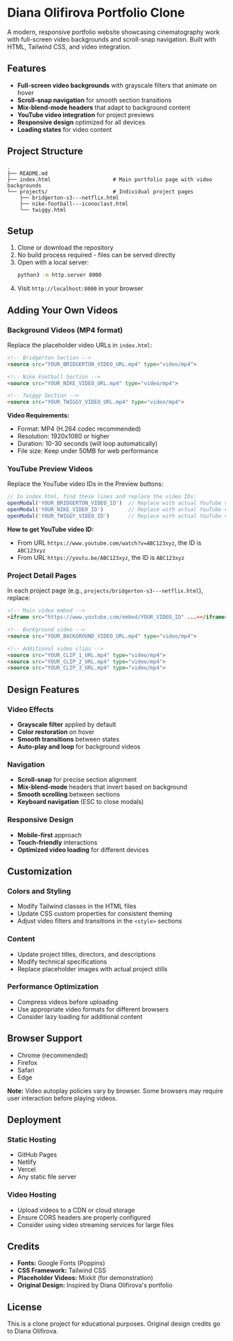 # Diana Olifirova Portfolio Clone

A modern, responsive portfolio website showcasing cinematography work with full-screen video backgrounds and scroll-snap navigation. Built with HTML, Tailwind CSS, and video integration.

## Features

- **Full-screen video backgrounds** with grayscale filters that animate on hover
- **Scroll-snap navigation** for smooth section transitions
- **Mix-blend-mode headers** that adapt to background content
- **YouTube video integration** for project previews
- **Responsive design** optimized for all devices
- **Loading states** for video content

## Project Structure

```
.
├── README.md
├── index.html                    # Main portfolio page with video backgrounds
└── projects/                     # Individual project pages
    ├── bridgerton-s3---netflix.html
    ├── nike-football---iconoclast.html
    └── twiggy.html
```

## Setup

1. Clone or download the repository
2. No build process required - files can be served directly
3. Open with a local server:
   ```bash
   python3 -m http.server 8000
   ```
4. Visit `http://localhost:8000` in your browser

## Adding Your Own Videos

### Background Videos (MP4 format)

Replace the placeholder video URLs in `index.html`:

```html
<!-- Bridgerton Section -->
<source src="YOUR_BRIDGERTON_VIDEO_URL.mp4" type="video/mp4">

<!-- Nike Football Section -->
<source src="YOUR_NIKE_VIDEO_URL.mp4" type="video/mp4">

<!-- Twiggy Section -->
<source src="YOUR_TWIGGY_VIDEO_URL.mp4" type="video/mp4">
```

**Video Requirements:**
- Format: MP4 (H.264 codec recommended)
- Resolution: 1920x1080 or higher
- Duration: 10-30 seconds (will loop automatically)
- File size: Keep under 50MB for web performance

### YouTube Preview Videos

Replace the YouTube video IDs in the Preview buttons:

```javascript
// In index.html, find these lines and replace the video IDs:
openModal('YOUR_BRIDGERTON_VIDEO_ID')  // Replace with actual YouTube video ID
openModal('YOUR_NIKE_VIDEO_ID')        // Replace with actual YouTube video ID
openModal('YOUR_TWIGGY_VIDEO_ID')      // Replace with actual YouTube video ID
```

**How to get YouTube video ID:**
- From URL `https://www.youtube.com/watch?v=ABC123xyz`, the ID is `ABC123xyz`
- From URL `https://youtu.be/ABC123xyz`, the ID is `ABC123xyz`

### Project Detail Pages

In each project page (e.g., `projects/bridgerton-s3---netflix.html`), replace:

```html
<!-- Main video embed -->
<iframe src="https://www.youtube.com/embed/YOUR_VIDEO_ID" ...></iframe>

<!-- Background video -->
<source src="YOUR_BACKGROUND_VIDEO_URL.mp4" type="video/mp4">

<!-- Additional video clips -->
<source src="YOUR_CLIP_1_URL.mp4" type="video/mp4">
<source src="YOUR_CLIP_2_URL.mp4" type="video/mp4">
<source src="YOUR_CLIP_3_URL.mp4" type="video/mp4">
```

## Design Features

### Video Effects
- **Grayscale filter** applied by default
- **Color restoration** on hover
- **Smooth transitions** between states
- **Auto-play and loop** for background videos

### Navigation
- **Scroll-snap** for precise section alignment
- **Mix-blend-mode** headers that invert based on background
- **Smooth scrolling** between sections
- **Keyboard navigation** (ESC to close modals)

### Responsive Design
- **Mobile-first** approach
- **Touch-friendly** interactions
- **Optimized video loading** for different devices

## Customization

### Colors and Styling
- Modify Tailwind classes in the HTML files
- Update CSS custom properties for consistent theming
- Adjust video filters and transitions in the `<style>` sections

### Content
- Update project titles, directors, and descriptions
- Modify technical specifications
- Replace placeholder images with actual project stills

### Performance Optimization
- Compress videos before uploading
- Use appropriate video formats for different browsers
- Consider lazy loading for additional content

## Browser Support

- Chrome (recommended)
- Firefox
- Safari
- Edge

**Note:** Video autoplay policies vary by browser. Some browsers may require user interaction before playing videos.

## Deployment

### Static Hosting
- GitHub Pages
- Netlify
- Vercel
- Any static file server

### Video Hosting
- Upload videos to a CDN or cloud storage
- Ensure CORS headers are properly configured
- Consider using video streaming services for large files

## Credits

- **Fonts:** Google Fonts (Poppins)
- **CSS Framework:** Tailwind CSS
- **Placeholder Videos:** Mixkit (for demonstration)
- **Original Design:** Inspired by Diana Olifirova's portfolio

## License

This is a clone project for educational purposes. Original design credits go to Diana Olifirova.
